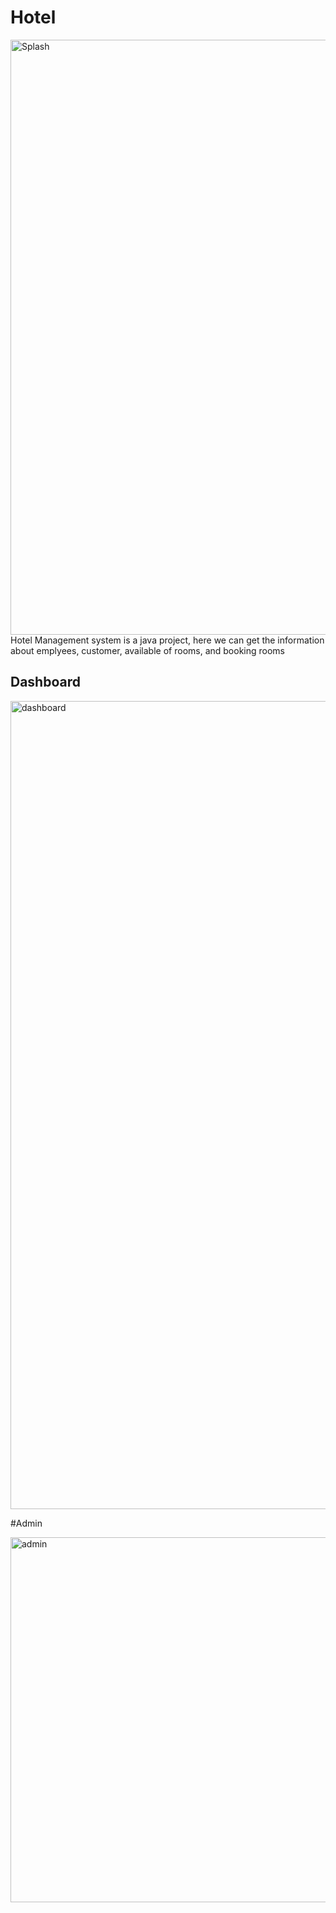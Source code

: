 # Hotel
<img width="952" alt="Splash" src="https://github.com/Nisarga-58/Hotel-Management-System/assets/118206188/534926c7-2b15-4eeb-bb1c-72ed72bb098a">
Hotel Management system is a java project, here we can get the information about emplyees, customer, available of rooms, and booking rooms

## Dashboard
<img width="1293" alt="dashboard" src="https://github.com/Nisarga-58/Hotel-Management-System/assets/118206188/03ac945f-e770-4e46-b0a5-447571ae114f">


#Admin

<img width="584" alt="admin" src="https://github.com/Nisarga-58/Hotel-Management-System/assets/118206188/ee74b5b0-eafd-4601-a2b7-3c9f648e6aec">

